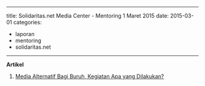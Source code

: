 
---
title: Solidaritas.net Media Center - Mentoring 1 Maret 2015
date: 2015-03-01
categories:
- laporan
- mentoring
- solidaritas.net
---

**Artikel**

1. [Media Alternatif Bagi Buruh, Kegiatan Apa yang Dilakukan?](http://ciptamedia.org/media-alternatif-bagi-buruh-kegiatan-apa-yang-dilakukan/)
